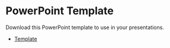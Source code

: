 # PowerPoint Template
Download this PowerPoint template to use in your presentations.

- [Template](https://marketing.piedmontu.edu/powerpoint-assets/powerpoint-template.potx)